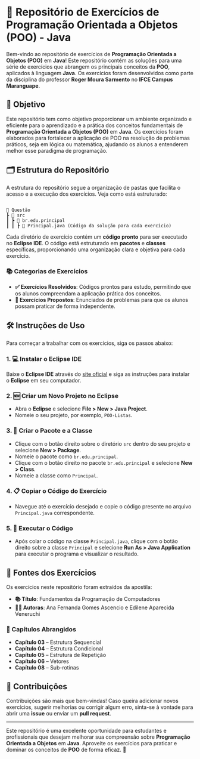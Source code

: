 
# **🚀 Repositório de Exercícios de Programação Orientada a Objetos (POO) - Java**

Bem-vindo ao repositório de exercícios de **Programação Orientada a Objetos (POO)** em **Java**! Este repositório contém as soluções para uma série de exercícios que abrangem os principais conceitos da **POO**, aplicados à linguagem **Java**. Os exercícios foram desenvolvidos como parte da disciplina do professor **Roger Moura Sarmento** no **IFCE Campus Maranguape**.

## **🎯 Objetivo**

Este repositório tem como objetivo proporcionar um ambiente organizado e eficiente para o aprendizado e a prática dos conceitos fundamentais de **Programação Orientada a Objetos (POO)** em **Java**. Os exercícios foram elaborados para fortalecer a aplicação de POO na resolução de problemas práticos, seja em lógica ou matemática, ajudando os alunos a entenderem melhor esse paradigma de programação.

## **🗂️ Estrutura do Repositório**

A estrutura do repositório segue a organização de pastas que facilita o acesso e a execução dos exercícios. Veja como está estruturado:

```

📂 Questão
┣ 📂 src
┃ ┣ 📂 br.edu.principal
┃ ┃ ┣ 📜 Principal.java (Código da solução para cada exercício)

```


Cada diretório de exercício contém um **código pronto** para ser executado no **Eclipse IDE**. O código está estruturado em **pacotes** e **classes** específicas, proporcionando uma organização clara e objetiva para cada exercício.

### **📚 Categorias de Exercícios**

- **✅ Exercícios Resolvidos**: Códigos prontos para estudo, permitindo que os alunos compreendam a aplicação prática dos conceitos.
- **📝 Exercícios Propostos**: Enunciados de problemas para que os alunos possam praticar de forma independente.

## **🛠️ Instruções de Uso**

Para começar a trabalhar com os exercícios, siga os passos abaixo:

### 1. **💻 Instalar o Eclipse IDE**
Baixe o **Eclipse IDE** através do [site oficial](https://www.eclipse.org/downloads) e siga as instruções para instalar o **Eclipse** em seu computador.

### 2. **🆕 Criar um Novo Projeto no Eclipse**
- Abra o **Eclipse** e selecione **File > New > Java Project**.
- Nomeie o seu projeto, por exemplo, `POO-Listas`.

### 3. **📂 Criar o Pacote e a Classe**
- Clique com o botão direito sobre o diretório `src` dentro do seu projeto e selecione **New > Package**.
- Nomeie o pacote como `br.edu.principal`.
- Clique com o botão direito no pacote `br.edu.principal` e selecione **New > Class**.
- Nomeie a classe como `Principal`.

### 4. **📋 Copiar o Código do Exercício**
- Navegue até o exercício desejado e copie o código presente no arquivo `Principal.java` correspondente.

### 5. **🚀 Executar o Código**
- Após colar o código na classe `Principal.java`, clique com o botão direito sobre a classe `Principal` e selecione **Run As > Java Application** para executar o programa e visualizar o resultado.

## **📖 Fontes dos Exercícios**

Os exercícios neste repositório foram extraídos da apostila:

- **📚 Título**: Fundamentos da Programação de Computadores
- **👩‍🏫 Autoras**: Ana Fernanda Gomes Ascencio e Edilene Aparecida Veneruchi

### **📑 Capítulos Abrangidos**

- **Capítulo 03** – Estrutura Sequencial
- **Capítulo 04** – Estrutura Condicional
- **Capítulo 05** – Estrutura de Repetição
- **Capítulo 06** – Vetores
- **Capítulo 08** – Sub-rotinas

## **🤝 Contribuições**

Contribuições são mais que bem-vindas! Caso queira adicionar novos exercícios, sugerir melhorias ou corrigir algum erro, sinta-se à vontade para abrir uma **issue** ou enviar um **pull request**.

---

Este repositório é uma excelente oportunidade para estudantes e profissionais que desejam melhorar sua compreensão sobre **Programação Orientada a Objetos** em **Java**. Aproveite os exercícios para praticar e dominar os conceitos de **POO** de forma eficaz. 🌟


